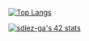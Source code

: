 [![Top Langs](https://github-readme-stats.vercel.app/api/top-langs/?username=Sergio10G&layout=compact&theme=onedark)](https://github.com/anuraghazra/github-readme-stats)

[![sdiez-ga's 42 stats](https://badge42.herokuapp.com/api/stats/sdiez-ga)](https://profile.intra.42.fr/users/sdiez-ga)
